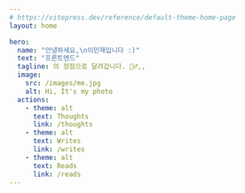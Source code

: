 ```yaml
---
# https://vitepress.dev/reference/default-theme-home-page
layout: home

hero:
  name: "안녕하세요,\n이민재입니다 :)"
  text: "프론트엔드"
  tagline: 의 정점으로 달려갑니다. 🏃‍♂️,,
  image:
    src: /images/me.jpg
    alt: Hi, It's my photo
  actions:
    - theme: alt
      text: Thoughts
      link: /thoughts
    - theme: alt
      text: Writes
      link: /writes
    - theme: alt
      text: Reads
      link: /reads
---
```


<script setup lang="ts">
import RecentPosts from './components/RecentPosts.vue' // docs/index.md 기준 경로
</script>
<RecentPosts :limit="8" :sections="['reads','writes','thoughts']" />
